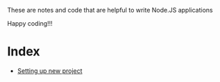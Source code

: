 These are notes and code that are helpful to write Node.JS applications

Happy coding!!!

# Index

* [Setting up new project](https://sandeepkesarkar.github.io/JS-scratchpad/01-Setup-new-project)